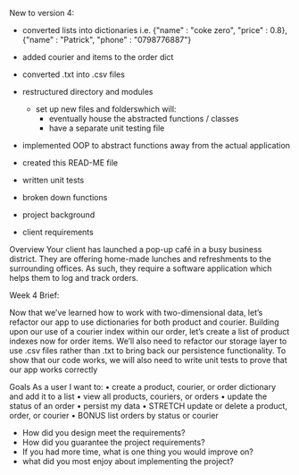 New to version 4:

- converted lists into dictionaries i.e. {"name" : "coke zero", "price" : 0.8}, {"name" : "Patrick", "phone" : "0798776887"}
- added courier and items to the order dict
- converted .txt into .csv files
- restructured directory and modules
    - set up new files and folderswhich will:
        - eventually house the abstracted functions / classes
        - have a separate unit testing file
- implemented OOP to abstract functions away from the actual application
- created this READ-ME file
- written unit tests
- broken down functions

- project background
- client requirements


Overview
Your client has launched a pop-up café in a busy business district. They
are offering home-made lunches and refreshments to the surrounding
offices. As such, they require a software application which helps them to
log and track orders.

Week 4 Brief:

Now that we’ve learned how to work with two-dimensional data, let’s refactor
our app to use dictionaries for both product and courier.
Building upon our use of a courier index within our order, let’s create a list of
product indexes now for order items.
We’ll also need to refactor our storage layer to use .csv files rather than .txt
to bring back our persistence functionality.
To show that our code works, we will also need to write unit tests to prove that
our app works correctly

Goals
As a user I want to:
• create a product, courier, or order dictionary and add it to a list
• view all products, couriers, or orders
• update the status of an order
• persist my data
• STRETCH update or delete a product, order, or courier
• BONUS list orders by status or courier

- How did you design meet the requirements?
- How did you guarantee the project requirements?
- If you had more time, what is one thing you would improve on?
- what did you most enjoy about implementing the project?